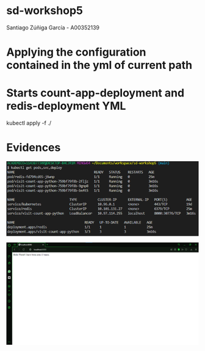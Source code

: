 # sd-workshop5

Santiago Zúñiga García - A00352139
# Applying the configuration contained in the yml of current path
# Starts count-app-deployment and redis-deployment YML
kubectl apply -f ./

# Evidences

![](https://github.com/Legendary-Overlord/sd-workshop5/blob/main/evidences/pods-svc-deploy-running.png)

![](https://github.com/Legendary-Overlord/sd-workshop5/blob/main/evidences/app-working.png)

